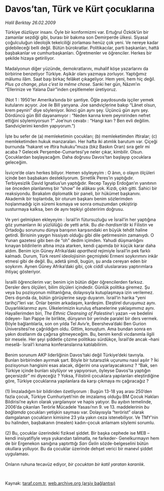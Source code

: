 # Davos’tan, Türk ve Kürt çocuklarına

*Halil Berktay 26.02.2009*

<div class="taraf_structure_2col_1zq">
<div class="margen_n">



 <p>Türkiye düzlüyor insanı. Öyle bir konformizmi var. Ertuğrul Özkök’ün bir zamanlar sezdiği gibi, burası bir bakıma son Demirperde ülkesi. Siyasal çoğulculuğun ideolojik tekelciliği zorlaması henüz çok yeni. Ve nereye kadar gidebileceği belli değil. Bütün bürokratlar. Politikacılar, parti başkanları, hattâ başbakanlar ve cumhurbaşkanları. Öğretmenler ve öğrenciler. Herkes bir şekilde hizaya getiriliyor. <br/><br/>Madalyonun diğer yüzünde, demokratlarını, muhalif köşe yazarlarını da birbirine benzetiyor Türkiye. Aşikâr olanı yazmaya zorluyor. Yaptığımız mâlumu ilâm. Saat başı birkaç felâket çıkageliyor. Hem yeni, hem hiç değil. <i>Plus ça change, plus c’est la même chose</i>. Sanki her gün, Nâzım’ın “Ellerinize ve Yalana Dair”inden çeşitlemeler üretiyoruz. <br/><br/>(Not 1 : 1950’ler Amerika’sında bir şantiye. Öğle paydosunda işçiler yemek kutularını açıyor. Joe ile Bill yanyana. Joe sandviçlerine bakıp “Lânet olsun, krem peyniri” diye söyleniyor. İkinci gün aynı şey. Üçüncü gün aynı şey. Dördüncü gün Bill dayanamıyor : “Neden karına krem peynirinden nefret ettiğini söylemiyorsun ?” Joe’nun cevabı : “Hangi karı ? Ben evli değilim. Sandviçlerimi kendim yapıyorum.”) <br/><br/>İşte bu sefer de (a) memleketimin çocukları; (b) memleketimden iftiralar; (c) memleketimden hukuk manzaraları. Her hafta iki atımlık barutum var. Çiçeği burnunda “hakaret ve iftira hukuku”muza (bkz Baskın Oran) sıra gelir mi acaba ? Gelecek Perşembe-Cumartesi’ye neler çıkar, kimbilir. Olsun. Çocuklardan başlayacağım. Daha doğrusu Davos’tan başlayıp çocuklara geleceğim. <br/><br/>İsviçre’de olanı herkes biliyor. Hemen söyleyeyim : O ânın, o olayın ölçüleri içinde ben başbakanı destekliyorum. Şirretlik Peres’in yaptığıdır. Terbiyesizlik David Ignatius’un yaptığıdır. Recep Tayyip Erdoğan’ın yanıtının ise önceden planlanmış bir “show” ile alâkası yok. Kızdı, çıktı gitti. Sahici bir reaksiyondu. Bırakalım diplomatik bir paneli, bir hükümet başkanını. Akademik bir toplantıda, bir oturum başkanı benim sözlerimden hoşlanmadığı için süremi kısmaya ve sonra omuzumdan çekiştirip susturmaya kalksa, ben de aynı tepkiyi gösteririm doğrusu. <br/><br/>Ve yeri gelmişken ekleyeyim : İsrail’in fütursuzluğu ve İsrail’in her yaptığına göz yumanların iki yüzlülüğü de yetti artık. Bu <i>die-hardism</i>’dir<i> </i>ki Filistin ve Ortadoğu sorununu dünya barışının karşısındaki en büyük tehdit haline getirdi. Birisinin yaygın hissiyatı olduğu gibi dile getirmesinin zamanıydı. O Yunan gazetesi gibi ben de “oh” dedim içimden. Yahudi düşmanlığını kınayan bildirilerin altına imza atarken, kendi çapımda bir küçük karar daha aldım. Benim için Güney Afrika’daki <i>apartheid</i> rejimiyle İsrail’in pek farklı kalmadı. Durum, Türk resmî ideolojisinin geçmişteki Ermeni soykırımını inkâr etmesi gibi de değil. Bu, adetâ şimdi, bugün, şu anda cereyan eden bir soykırım. Aynen Güney Afrika’daki gibi, çok ciddî uluslararası yaptırımlara ihtiyaç gösteriyor. <br/><br/>İsrailli öğrencilerim var; benim için bütün diğer öğrencilerden farksız. Dersler ders ölçüleri, bilim ölçüleri içindedir. Günlük politika giremez. Şu veya bu pozisyonun militanlığına, dolayısıyla kutuplaşmaya izin verilemez. Ders dışında da, bütün görüşlerine saygı duyarım. İsrail’in harika “yeni tarihçi”leri var. Onlar benim arkadaşım, kardeşim. Eleştirel duruşumuz aynı. Duyarlılıklarımız aynı. Ülkelerimizin kuruluş efsanelerine yaklaşımımız aynı. Hayallerimden biri, <i>The Ethnic Cleansing of Palestine</i>’ı yazan –ve bedelini ödeyen- İlan Pappe ile birlikte, dünyanın bir yerinde paralel bir ders vermek. Böyle bağlantılarla, son on yılda Tel Aviv’e, Beersheva’daki Ben Gurion Üniversitesi’ne çağrıldığım oldu. Gittim, konuştum. Ama bundan sonra en yakın dostlarım da çağırsa gitmeyeceğim. Bu, benim kendi vicdanımla ilgili bir mesele. Her şeyi şiddetle çözme politikası sürdükçe, İsrail’de ancak –hani meselâ- İsrail’i kınama konferanslarına katılabilirim. <br/><br/>Benim sorunum AKP liderliğinin Davos’taki değil Türkiye’deki tavrıyla. Bunları birbirinden ayırmak şart. Böyle bir tutarsızlık uçurumu nasıl aşılır ? İki pozisyonun hangisini esas alacak, diğerini ona uyarlayacaksınız ? “Bak, sen Türkiye içinde bunları söylüyor ve yapıyorsun, öyleyse Davos’ta yaptığın geçersizdir” mi diyeceğiz ? Yoksa, Filistinli çocuklara yapılanları eleştirdiğine göre, Türkiye çocuklarına yapılanlara da karşı çıkmaya mı çağıracağız ? <br/><br/>(1) İmzaladığım bir bildiriden özetliyorum : Bugün 13-18 yaş arası 250’den fazla çocuk, Türkiye Cumhuriyeti’nin de imzalamış olduğu BM Çocuk Hakları Bildirisi’ne aykırı olarak yargılanıyor ve hapis yatıyor. Bu ayıbın temelinde, 2006’da çıkarılan Terörle Mücadele Yasası’nın 9. ve 13. maddelerinin <i>bu bağlamda</i> çocukları yetişkin sayması var. Dolayısıyla “terörist” olarak damgalanan çocukların kimisine 23 yıla yakın ceza istenebiliyor. Ve TMY’nin bu halinden, başbakanın (mealen) kadın-çocuk anlamam söylemi sorumlu. <br/><br/>(2) Bu, çocuklar üzerindeki fiziksel şiddet. Bir başka cephede ise MEB –kendi insiyatifiyle veya yukarıdan talimatla, ne farkeder- Genelkurmayın hem de bir Ergenekon sanığına yaptırttığı <i>Sarı Gelin</i> sözde-belgeselini bütün okullara yolluyor. Bu da çocuklar üzerinde dehşet verici bir manevî şiddet uygulaması. <br/><br/>Onların ruhuna tecavüz ediyor, <i>bir çocuktan bir katil yaratan karanlık</i>.</p>

<br/>


<div id="taraf_not">
</div>

</div>


</div>

Kaynak: [taraf.com.tr](http://www.taraf.com.tr:80/makale/4206.htm), [web.archive.org (arşiv bağlantısı)](http://web.archive.org/web/20090504124659/http://www.taraf.com.tr:80/makale/4206.htm)
